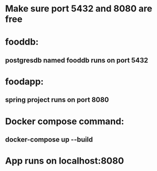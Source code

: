 # Make sure port 5432 and 8080 are free
# fooddb:
## postgresdb named fooddb runs on port 5432

# foodapp:
## spring project runs on port 8080

# Docker compose command:
## docker-compose up --build

# App runs on localhost:8080
